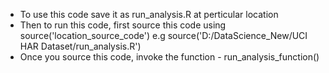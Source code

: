 - To use this code save it as run_analysis.R at perticular location
- Then to run this code, first source this code using source('location_source_code') e.g source('D:/DataScience_New/UCI HAR Dataset/run_analysis.R')
- Once you source this code, invoke the function - run_analysis_function()